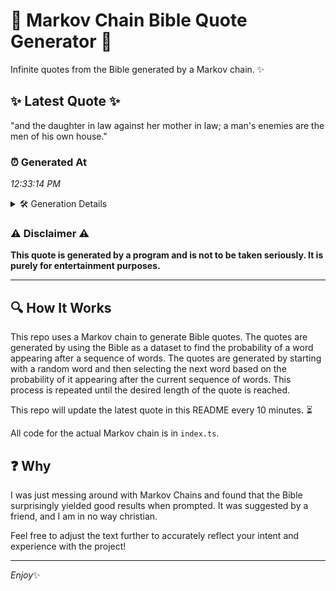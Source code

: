 # 📖 Markov Chain Bible Quote Generator 📖

Infinite quotes from the Bible generated by a Markov chain. ✨

## ✨ Latest Quote ✨
"and the daughter in law against her mother in law; a man's enemies are the men of his own house."

### ⏰ Generated At
*12:33:14 PM*

<details>
    <summary>🛠️ Generation Details</summary>
    <p>
        <strong>🌱 Seed:</strong> and<br>
        <strong>🔄 Iterations:</strong> 19<br>
        <strong>📜 Context History:</strong><br>[ and ]: the<br>[ and, the ]: daughter<br>[ and, the, daughter ]: in<br>[ and, the, daughter, in ]: law<br>[ and, the, daughter, in, law ]: against<br>[ and, the, daughter, in, law, against ]: her<br>[ the, daughter, in, law, against, her ]: mother<br>[ daughter, in, law, against, her, mother ]: in<br>[ in, law, against, her, mother, in ]: law;<br>[ law, against, her, mother, in, law; ]: a<br>[ against, her, mother, in, law;, a ]: man's<br>[ her, mother, in, law;, a, man's ]: enemies<br>[ mother, in, law;, a, man's, enemies ]: are<br>[ in, law;, a, man's, enemies, are ]: the<br>[ law;, a, man's, enemies, are, the ]: men<br>[ a, man's, enemies, are, the, men ]: of<br>[ man's, enemies, are, the, men, of ]: his<br>[ enemies, are, the, men, of, his ]: own<br>[ are, the, men, of, his, own ]: house.<br>
    </p>
</details>

### ⚠️ Disclaimer ⚠️
**This quote is generated by a program and is not to be taken seriously. It is purely for entertainment purposes.**

---

## 🔍 How It Works

This repo uses a Markov chain to generate Bible quotes. The quotes are generated by using the Bible as a dataset to find the probability of a word appearing after a sequence of words. The quotes are generated by starting with a random word and then selecting the next word based on the probability of it appearing after the current sequence of words. This process is repeated until the desired length of the quote is reached.

This repo will update the latest quote in this README every 10 minutes. ⏳

All code for the actual Markov chain is in `index.ts`.

## ❓ Why

I was just messing around with Markov Chains and found that the Bible surprisingly yielded good results when prompted. 
It was suggested by a friend, and I am in no way christian.

Feel free to adjust the text further to accurately reflect your intent and experience with the project!

---

*Enjoy*✨

